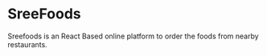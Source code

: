 # SreeFoods
Sreefoods is an React Based online platform to order the foods from nearby restaurants.
